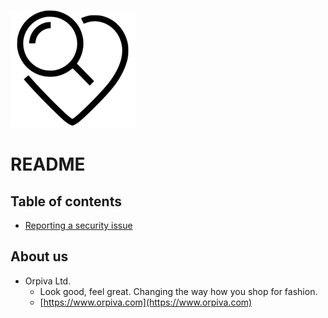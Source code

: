 
![Orpiva Logo](https://github.com/Orpiva/Orpiva/blob/master/logos/heart-transparent-small.png)

# README

## Table of contents

- [Reporting a security issue](https://github.com/Orpiva/Orpiva/blob/master/SECURITY.md)

## About us

- Orpiva Ltd.
  - Look good, feel great. Changing the way how you shop for fashion.
  - [https://www.orpiva.com](https://www.orpiva.com)

